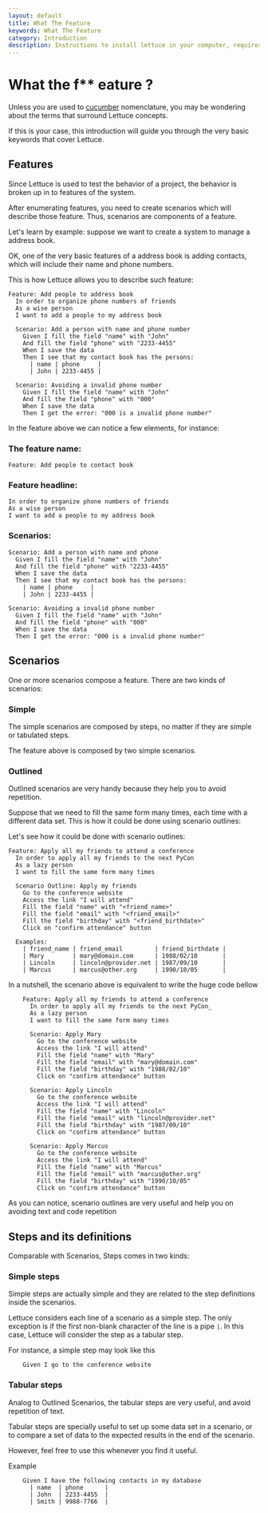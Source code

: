 ```yaml
---
layout: default
title: What The Feature
keywords: What The Feature
category: Introduction
description: Instructions to install lettuce in your computer, requires python and maybe git.
---
```


# What the f** eature ?

Unless you are used to [cucumber](http://cukes.info) nomenclature, you may be wondering
about the terms that surround Lettuce concepts.

If this is your case, this introduction will guide you through the
very basic keywords that cover Lettuce.

## Features

Since Lettuce is used to test the behavior of a project, the behavior is broken
up in to features of the system.

After enumerating features, you need to create scenarios which will
describe those feature. Thus, scenarios are components of a feature.

Let's learn by example: suppose we want to create a system to manage a
address book.

OK, one of the very basic features of a address book is adding contacts, which will
include their name and phone numbers.

This is how Lettuce allows you to describe such feature:

```gherkin
Feature: Add people to address book
  In order to organize phone numbers of friends
  As a wise person
  I want to add a people to my address book

  Scenario: Add a person with name and phone number
    Given I fill the field "name" with "John"
    And fill the field "phone" with "2233-4455"
    When I save the data
    Then I see that my contact book has the persons:
      | name | phone     |
      | John | 2233-4455 |

  Scenario: Avoiding a invalid phone number
    Given I fill the field "name" with "John"
    And fill the field "phone" with "000"
    When I save the data
    Then I get the error: "000 is a invalid phone number"
```

In the feature above we can notice a few elements, for instance:

### The feature name:

```gherkin
Feature: Add people to contact book
```

### Feature headline:

```gherkin
In order to organize phone numbers of friends
As a wise person
I want to add a people to my address book
```

### Scenarios:

```gherkin
Scenario: Add a person with name and phone
  Given I fill the field "name" with "John"
  And fill the field "phone" with "2233-4455"
  When I save the data
  Then I see that my contact book has the persons:
    | name | phone     |
    | John | 2233-4455 |

Scenario: Avoiding a invalid phone number
  Given I fill the field "name" with "John"
  And fill the field "phone" with "000"
  When I save the data
  Then I get the error: "000 is a invalid phone number"
```

## Scenarios

One or more scenarios compose a feature. There are two kinds of
scenarios:

### Simple

The simple scenarios are composed by steps, no matter if they are
simple or tabulated steps.

The feature above is composed by two simple scenarios.

### Outlined

Outlined scenarios are very handy because they help you to avoid
repetition.

Suppose that we need to fill the same form many times, each time
with a different data set. This is how it could be done using scenario
outlines:

Let's see how it could be done with scenario outlines:

```gherkin
Feature: Apply all my friends to attend a conference
  In order to apply all my friends to the next PyCon
  As a lazy person
  I want to fill the same form many times

  Scenario Outline: Apply my friends
    Go to the conference website
    Access the link "I will attend"
    Fill the field "name" with "<friend_name>"
    Fill the field "email" with "<friend_email>"
    Fill the field "birthday" with "<friend_birthdate>"
    Click on "confirm attendance" button

  Examples:
    | friend_name | friend_email         | friend_birthdate |
    | Mary        | mary@domain.com      | 1988/02/10       |
    | Lincoln     | lincoln@provider.net | 1987/09/10       |
    | Marcus      | marcus@other.org     | 1990/10/05       |
```

In a nutshell, the scenario above is equivalent to write the huge code
bellow

```gherkin
    Feature: Apply all my friends to attend a conference
      In order to apply all my friends to the next PyCon_
      As a lazy person
      I want to fill the same form many times

      Scenario: Apply Mary
        Go to the conference website
        Access the link "I will attend"
        Fill the field "name" with "Mary"
        Fill the field "email" with "mary@domain.com"
        Fill the field "birthday" with "1988/02/10"
        Click on "confirm attendance" button

      Scenario: Apply Lincoln
        Go to the conference website
        Access the link "I will attend"
        Fill the field "name" with "Lincoln"
        Fill the field "email" with "lincoln@provider.net"
        Fill the field "birthday" with "1987/09/10"
        Click on "confirm attendance" button

      Scenario: Apply Marcus
        Go to the conference website
        Access the link "I will attend"
        Fill the field "name" with "Marcus"
        Fill the field "email" with "marcus@other.org"
        Fill the field "birthday" with "1990/10/05"
        Click on "confirm attendance" button
```

As you can notice, scenario outlines are very useful and help you on
avoiding text and code repetition


## Steps and its definitions

Comparable with Scenarios, Steps comes in two kinds:

### Simple steps

Simple steps are actually simple and they are related to the step
definitions inside the scenarios.

Lettuce considers each line of a scenario as a simple step. The only
exception is if the first non-blank character of the line is a pipe
`|`. In this case, Lettuce will consider the step as a tabular step.

For instance, a simple step may look like this

```gherkin
    Given I go to the conference website
```

### Tabular steps

Analog to Outlined Scenarios, the tabular steps are very useful, and
avoid repetition of text.

Tabular steps are specially useful to set up some data set in a
scenario, or to compare a set of data to the expected results in the
end of the scenario.

However, feel free to use this whenever you find it useful.

Example

```gherkin
    Given I have the following contacts in my database
      | name  | phone      |
      | John  | 2233-4455  |
      | Smith | 9988-7766  |
```

